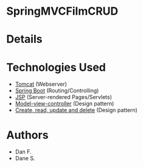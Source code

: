 # SpringMVCFilmCRUD

# Details

# Technologies Used

* <a href="https://tomcat.apache.org/">Tomcat</a> (Webserver)
* <a href="https://spring.io/projects/spring-boot">Spring Boot</a> (Routing/Controlling)
* <a href="https://www.oracle.com/java/technologies/jspt.html">JSP</a> (Server-rendered Pages/Servlets)
* <a href="https://en.wikipedia.org/wiki/Model%E2%80%93view%E2%80%93controller">Model-view-controller</a> (Design pattern)
* <a href="https://en.wikipedia.org/wiki/Create,_read,_update_and_delete">Create, read, update and delete</a> (Design pattern)

# Authors

* Dan F.
* Dane S.
